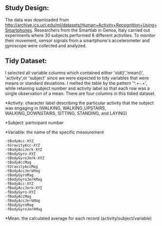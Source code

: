 ## Study Design: 
The data was downloaded from http://archive.ics.uci.edu/ml/datasets/Human+Activity+Recognition+Using+Smartphones. Researchers from the Smartlab in Genoa, Italy carried out experiments where 30 subjects performed 6 different activities. To monitor their movement, sensor signals from a smartphone's accelerometer and gyroscope were collected and analyzed. 
<br>

## Tidy Dataset: 
I selected all variable columns which contained either 'std()','mean()', 'activity',or 'subject' since we were expected to tidy variables that were means or standard deviations. I melted the table by the pattern '^.+-.+', while retaining subject number and activity label so that each row was a single observation of a mean. There are four columns in this tidied dataset. 

  *Activity: character label describing the particular activity that the subject was engaging in (WALKING, WALKING_UPSTAIRS, WALKING_DOWNSTAIRS, SITTING, STANDING, and LAYING)

  *Subject: participant number

  *Variable: the name of the specific measurement

    -tBodyAcc-XYZ
    -tGravityAcc-XYZ
    -tBodyAccJerk-XYZ
    -tBodyGyro-XYZ
    -tBodyGyroJerk-XYZ
    -tBodyAccMag
    -tGravityAccMag
    -tBodyAccJerkMag
    -tBodyGyroMag
    -tBodyGyroJerkMag
    -fBodyAcc-XYZ
    -fBodyAccJerk-XYZ
    -fBodyGyro-XYZ
    -fBodyAccMag
    -fBodyAccJerkMag
    -fBodyGyroMag
    -fBodyGyroJerkMag

  *Mean: the calculated average for each record (activity/subject/variable) 


